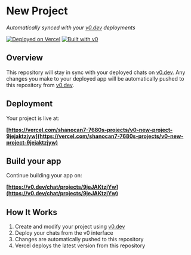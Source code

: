 # New Project

*Automatically synced with your [v0.dev](https://v0.dev) deployments*

[![Deployed on Vercel](https://img.shields.io/badge/Deployed%20on-Vercel-black?style=for-the-badge&logo=vercel)](https://vercel.com/shanocan7-7680s-projects/v0-new-project-9jejaktzjyw)
[![Built with v0](https://img.shields.io/badge/Built%20with-v0.dev-black?style=for-the-badge)](https://v0.dev/chat/projects/9jeJAKtzjYw)

## Overview

This repository will stay in sync with your deployed chats on [v0.dev](https://v0.dev).
Any changes you make to your deployed app will be automatically pushed to this repository from [v0.dev](https://v0.dev).

## Deployment

Your project is live at:

**[https://vercel.com/shanocan7-7680s-projects/v0-new-project-9jejaktzjyw](https://vercel.com/shanocan7-7680s-projects/v0-new-project-9jejaktzjyw)**

## Build your app

Continue building your app on:

**[https://v0.dev/chat/projects/9jeJAKtzjYw](https://v0.dev/chat/projects/9jeJAKtzjYw)**

## How It Works

1. Create and modify your project using [v0.dev](https://v0.dev)
2. Deploy your chats from the v0 interface
3. Changes are automatically pushed to this repository
4. Vercel deploys the latest version from this repository